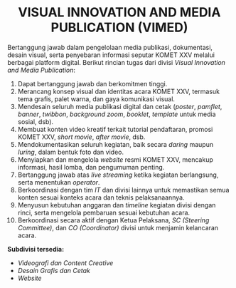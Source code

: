 <h1 style="text-align: center;">VISUAL INNOVATION AND MEDIA PUBLICATION (VIMED)</h1>

Bertanggung jawab dalam pengelolaan media publikasi, dokumentasi, desain visual, serta penyebaran informasi seputar KOMET XXV melalui berbagai platform digital. Berikut rincian tugas dari divisi *Visual Innovation and Media Publication*:

1. Dapat bertanggung jawab dan berkomitmen tinggi.  
2. Merancang konsep visual dan identitas acara KOMET XXV, termasuk tema grafis, palet warna, dan gaya komunikasi visual.  
3. Mendesain seluruh media publikasi digital dan cetak (*poster*, *pamflet*, *banner*, *twibbon*, *background zoom*, *booklet*, *template* untuk media sosial, dsb).  
4. Membuat konten video kreatif terkait tutorial pendaftaran, promosi KOMET XXV, *short movie*, *after movie*, dsb.  
5. Mendokumentasikan seluruh kegiatan, baik secara *daring* maupun *luring*, dalam bentuk foto dan video.  
6. Menyiapkan dan mengelola *website* resmi KOMET XXV, mencakup informasi, hasil lomba, dan pengumuman penting.  
7. Bertanggung jawab atas *live streaming* ketika kegiatan berlangsung, serta menentukan *operator*.  
8. Berkoordinasi dengan tim *IT* dan divisi lainnya untuk memastikan semua konten sesuai konteks acara dan teknis pelaksanaannya.  
9. Menyusun kebutuhan anggaran dan *timeline* kegiatan divisi dengan rinci, serta mengelola pembaruan sesuai kebutuhan acara.  
10. Berkoordinasi secara aktif dengan Ketua Pelaksana, *SC (Steering Committee)*, dan *CO (Coordinator)* divisi untuk menjamin kelancaran acara.  

**Subdivisi tersedia:**
- *Videografi dan Content Creative*  
- *Desain Grafis dan Cetak*  
- *Website*
